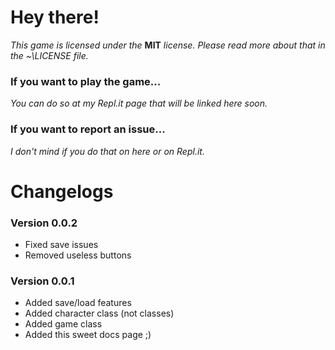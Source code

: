 # Hey there!
*This game is licensed under the* **MIT** *license. Please read more about that in the ~\LICENSE file.*

### If you want to play the game...
*You can do so at my Repl.it page that will be linked here soon.*

### If you want to report an issue...
*I don't mind if you do that on here or on Repl.it.*

# Changelogs
### Version 0.0.2
- Fixed save issues
- Removed useless buttons

### Version 0.0.1
- Added save/load features
- Added character class (not classes)
- Added game class
- Added this sweet docs page ;)